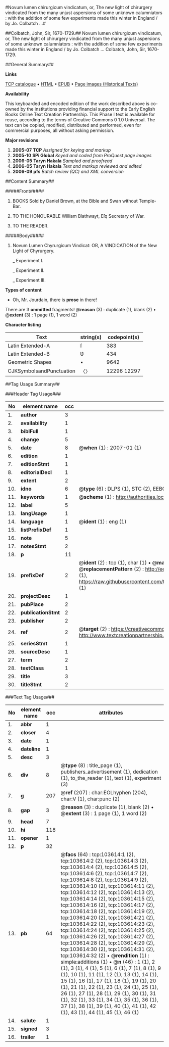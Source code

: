 #Novum lumen chirurgicum vindicatum, or, The new light of chirurgery vindicated from the many unjust aspersions of some unknown calumniators : with the addition of some few experiments made this winter in England / by Jo. Colbatch ...#

##Colbatch, John, Sir, 1670-1729.##
Novum lumen chirurgicum vindicatum, or, The new light of chirurgery vindicated from the many unjust aspersions of some unknown calumniators : with the addition of some few experiments made this winter in England / by Jo. Colbatch ...
Colbatch, John, Sir, 1670-1729.

##General Summary##

**Links**

[TCP catalogue](http://www.ota.ox.ac.uk/tcp/)  • 
[HTML](http://tei.it.ox.ac.uk/tcp/Texts-HTML/free/A33/A33708.html)  • 
[EPUB](http://tei.it.ox.ac.uk/tcp/Texts-EPUB/free/A33/A33708.epub) • 
[Page images (Historical Texts)](https://data.historicaltexts.jisc.ac.uk/view?pubId=eebo-15509088e&pageId=eebo-15509088e-103614-1)

**Availability**

This keyboarded and encoded edition of the
	       work described above is co-owned by the institutions
	       providing financial support to the Early English Books
	       Online Text Creation Partnership. This Phase I text is
	       available for reuse, according to the terms of Creative
	       Commons 0 1.0 Universal. The text can be copied,
	       modified, distributed and performed, even for
	       commercial purposes, all without asking permission.

**Major revisions**

1. __2005-07__ __TCP__ *Assigned for keying and markup*
1. __2005-10__ __SPi Global__ *Keyed and coded from ProQuest page images*
1. __2006-05__ __Taryn Hakala__ *Sampled and proofread*
1. __2006-05__ __Taryn Hakala__ *Text and markup reviewed and edited*
1. __2006-09__ __pfs__ *Batch review (QC) and XML conversion*

##Content Summary##

#####Front#####

1. BOOKS Sold by Daniel Brown, at the Bible and Swan without Temple-Bar.

1. TO THE HONOURABLE William Blathwayt, Eſq Secretary of War.

1. TO THE READER.

#####Body#####

1. Novum Lumen Chyrurgicum Vindicat: OR, A VINDICATION of the New Light of Chyrurgery.

    _ Experiment I.

    _ Experiment II.

    _ Experiment III.

**Types of content**

  * Oh, Mr. Jourdain, there is **prose** in there!

There are 3 **ommitted** fragments! 
 @__reason__ (3) : duplicate (1), blank (2)  •  @__extent__ (3) : 1 page (1), 1 word (2)

**Character listing**


|Text|string(s)|codepoint(s)|
|---|---|---|
|Latin Extended-A|ſ|383|
|Latin Extended-B|Ʋ|434|
|Geometric Shapes|▪|9642|
|CJKSymbolsandPunctuation|〈〉|12296 12297|

##Tag Usage Summary##

###Header Tag Usage###

|No|element name|occ|attributes|
|---|---|---|---|
|1.|__author__|3||
|2.|__availability__|1||
|3.|__biblFull__|1||
|4.|__change__|5||
|5.|__date__|8| @__when__ (1) : 2007-01 (1)|
|6.|__edition__|1||
|7.|__editionStmt__|1||
|8.|__editorialDecl__|1||
|9.|__extent__|2||
|10.|__idno__|6| @__type__ (6) : DLPS (1), STC (2), EEBO-CITATION (1), OCLC (1), VID (1)|
|11.|__keywords__|1| @__scheme__ (1) : http://authorities.loc.gov/ (1)|
|12.|__label__|5||
|13.|__langUsage__|1||
|14.|__language__|1| @__ident__ (1) : eng (1)|
|15.|__listPrefixDef__|1||
|16.|__note__|5||
|17.|__notesStmt__|2||
|18.|__p__|11||
|19.|__prefixDef__|2| @__ident__ (2) : tcp (1), char (1)  •  @__matchPattern__ (2) : ([0-9\-]+):([0-9IVX]+) (1), (.+) (1)  •  @__replacementPattern__ (2) : http://eebo.chadwyck.com/downloadtiff?vid=$1&page=$2 (1), https://raw.githubusercontent.com/textcreationpartnership/Texts/master/tcpchars.xml#$1 (1)|
|20.|__projectDesc__|1||
|21.|__pubPlace__|2||
|22.|__publicationStmt__|2||
|23.|__publisher__|2||
|24.|__ref__|2| @__target__ (2) : https://creativecommons.org/publicdomain/zero/1.0/ (1), http://www.textcreationpartnership.org/docs/. (1)|
|25.|__seriesStmt__|1||
|26.|__sourceDesc__|1||
|27.|__term__|2||
|28.|__textClass__|1||
|29.|__title__|3||
|30.|__titleStmt__|2||


###Text Tag Usage###

|No|element name|occ|attributes|
|---|---|---|---|
|1.|__abbr__|1||
|2.|__closer__|4||
|3.|__date__|1||
|4.|__dateline__|1||
|5.|__desc__|3||
|6.|__div__|8| @__type__ (8) : title_page (1), publishers_advertisement (1), dedication (1), to_the_reader (1), text (1), experiment (3)|
|7.|__g__|207| @__ref__ (207) : char:EOLhyphen (204), char:V (1), char:punc (2)|
|8.|__gap__|3| @__reason__ (3) : duplicate (1), blank (2)  •  @__extent__ (3) : 1 page (1), 1 word (2)|
|9.|__head__|7||
|10.|__hi__|118||
|11.|__opener__|1||
|12.|__p__|32||
|13.|__pb__|64| @__facs__ (64) : tcp:103614:1 (2), tcp:103614:2 (2), tcp:103614:3 (2), tcp:103614:4 (2), tcp:103614:5 (2), tcp:103614:6 (2), tcp:103614:7 (2), tcp:103614:8 (2), tcp:103614:9 (2), tcp:103614:10 (2), tcp:103614:11 (2), tcp:103614:12 (2), tcp:103614:13 (2), tcp:103614:14 (2), tcp:103614:15 (2), tcp:103614:16 (2), tcp:103614:17 (2), tcp:103614:18 (2), tcp:103614:19 (2), tcp:103614:20 (2), tcp:103614:21 (2), tcp:103614:22 (2), tcp:103614:23 (2), tcp:103614:24 (2), tcp:103614:25 (2), tcp:103614:26 (2), tcp:103614:27 (2), tcp:103614:28 (2), tcp:103614:29 (2), tcp:103614:30 (2), tcp:103614:31 (2), tcp:103614:32 (2)  •  @__rendition__ (1) : simple:additions (1)  •  @__n__ (46) : 1 (1), 2 (1), 3 (1), 4 (1), 5 (1), 6 (1), 7 (1), 8 (1), 9 (1), 10 (1), 11 (1), 12 (1), 13 (1), 14 (1), 15 (1), 16 (1), 17 (1), 18 (1), 19 (1), 20 (1), 21 (1), 22 (1), 23 (1), 24 (1), 25 (1), 26 (1), 27 (1), 28 (1), 29 (1), 30 (1), 31 (1), 32 (1), 33 (1), 34 (1), 35 (1), 36 (1), 37 (1), 38 (1), 39 (1), 40 (1), 41 (1), 42 (1), 43 (1), 44 (1), 45 (1), 46 (1)|
|14.|__salute__|1||
|15.|__signed__|3||
|16.|__trailer__|1||
